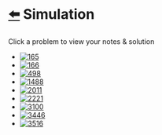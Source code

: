 # [⬅️](../README.md) Simulation 

Click a problem to view your notes & solution

- [![165](https://img.shields.io/badge/165-Compare_Version_Numbers-yellow)](/problems/165.md)
- [![166](https://img.shields.io/badge/166-Fraction_to_Recurring_Decimal-yellow)](/problems/166.md)
- [![498](https://img.shields.io/badge/498-Diagonal_Traverse-yellow)](/problems/498.md)
- [![1488](https://img.shields.io/badge/1488-Avoid_Flood_in_The_City-yellow)](/problems/1488.md)
- [![2011](https://img.shields.io/badge/2011-Final_Value_of_Variable_After_Performing_Operations-brightgreen)](/problems/2011.md)
- [![2221](https://img.shields.io/badge/2221-Find_Triangular_Sum_of_an_Array-yellow)](/problems/2221.md)
- [![3100](https://img.shields.io/badge/3100-Water_Bottles_II-yellow)](/problems/3100.md)
- [![3446](https://img.shields.io/badge/3446-Sort_Matrix_by_Diagonals-yellow)](/problems/3446.md)
- [![3516](https://img.shields.io/badge/3516-Find_Closest_Person-brightgreen)](/problems/3516.md)
